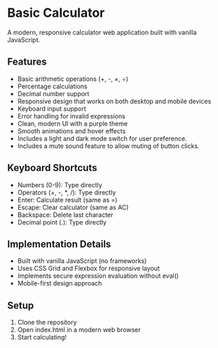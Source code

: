 # Basic Calculator

A modern, responsive calculator web application built with vanilla JavaScript.

## Features

- Basic arithmetic operations (+, -, ×, ÷)
- Percentage calculations
- Decimal number support
- Responsive design that works on both desktop and mobile devices
- Keyboard input support
- Error handling for invalid expressions
- Clean, modern UI with a purple theme
- Smooth animations and hover effects
- Includes a light and dark mode switch for user preference.
- Includes a mute sound feature to allow muting of button clicks.

## Keyboard Shortcuts

- Numbers (0-9): Type directly
- Operators (+, -, *, /): Type directly
- Enter: Calculate result (same as =)
- Escape: Clear calculator (same as AC)
- Backspace: Delete last character
- Decimal point (.): Type directly

## Implementation Details

- Built with vanilla JavaScript (no frameworks)
- Uses CSS Grid and Flexbox for responsive layout
- Implements secure expression evaluation without eval()
- Mobile-first design approach

## Setup

1. Clone the repository
2. Open index.html in a modern web browser
3. Start calculating!